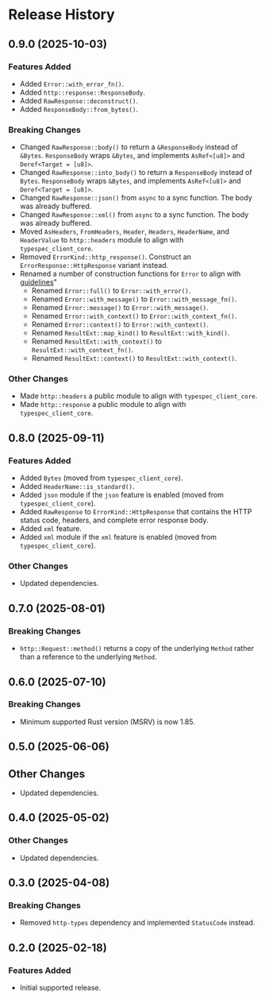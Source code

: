 # Release History

## 0.9.0 (2025-10-03)

### Features Added

- Added `Error::with_error_fn()`.
- Added `http::response::ResponseBody`.
- Added `RawResponse::deconstruct()`.
- Added `ResponseBody::from_bytes()`.

### Breaking Changes

- Changed `RawResponse::body()` to return a `&ResponseBody` instead of `&Bytes`. `ResponseBody` wraps `&Bytes`, and implements `AsRef<[u8]>` and `Deref<Target = [u8]>`.
- Changed `RawResponse::into_body()` to return a `ResponseBody` instead of `Bytes`. `ResponseBody` wraps `&Bytes`, and implements `AsRef<[u8]>` and `Deref<Target = [u8]>`.
- Changed `RawResponse::json()` from `async` to a sync function. The body was already buffered.
- Changed `RawResponse::xml()` from `async` to a sync function. The body was already buffered.
- Moved `AsHeaders`, `FromHeaders`, `Header`, `Headers`, `HeaderName`, and `HeaderValue` to `http::headers` module to align with `typespec_client_core`.
- Removed `ErrorKind::http_response()`. Construct an `ErrorResponse::HttpResponse` variant instead.
- Renamed a number of construction functions for `Error` to align with [guidelines](https://azure.github.io/azure-sdk/rust_introduction.html)"
  - Renamed `Error::full()` to `Error::with_error()`.
  - Renamed `Error::with_message()` to `Error::with_message_fn()`.
  - Renamed `Error::message()` to `Error::with_message()`.
  - Renamed `Error::with_context()` to `Error::with_context_fn()`.
  - Renamed `Error::context()` to `Error::with_context()`.
  - Renamed `ResultExt::map_kind()` to `ResultExt::with_kind()`.
  - Renamed `ResultExt::with_context()` to `ResultExt::with_context_fn()`.
  - Renamed `ResultExt::context()` to `ResultExt::with_context()`.

### Other Changes

- Made `http::headers` a public module to align with `typespec_client_core`.
- Made `http::response` a public module to align with `typespec_client_core`.

## 0.8.0 (2025-09-11)

### Features Added

- Added `Bytes` (moved from `typespec_client_core`).
- Added `HeaderName::is_standard()`.
- Added `json` module if the `json` feature is enabled (moved from `typespec_client_core`).
- Added `RawResponse` to `ErrorKind::HttpResponse` that contains the HTTP status code, headers, and complete error response body.
- Added `xml` feature.
- Added `xml` module if the `xml` feature is enabled (moved from `typespec_client_core`).

### Other Changes

- Updated dependencies.

## 0.7.0 (2025-08-01)

### Breaking Changes

- `http::Request::method()` returns a copy of the underlying `Method` rather than a reference to the underlying `Method`.

## 0.6.0 (2025-07-10)

### Breaking Changes

- Minimum supported Rust version (MSRV) is now 1.85.

## 0.5.0 (2025-06-06)

## Other Changes

- Updated dependencies.

## 0.4.0 (2025-05-02)

### Other Changes

- Updated dependencies.

## 0.3.0 (2025-04-08)

### Breaking Changes

- Removed `http-types` dependency and implemented `StatusCode` instead.

## 0.2.0 (2025-02-18)

### Features Added

- Initial supported release.
